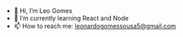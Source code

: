 - 👋 Hi, I’m Leo Gomes
- 🌱 I’m currently learning React and Node
- 📫 How to reach me: leonardogomessousa5@gmail.com 

<!---
leogsousa/leogsousa is a ✨ special ✨ repository because its `README.md` (this file) appears on your GitHub profile.
You can click the Preview link to take a look at your changes.
--->
